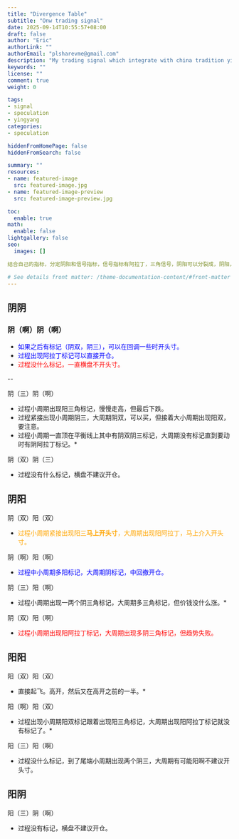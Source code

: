 ```yaml
---
title: "Divergence Table"
subtitle: "Onw trading signal"
date: 2025-09-14T10:55:57+08:00
draft: false
author: "Eric"
authorLink: ""
authorEmail: "plsharevme@gmail.com"
description: "My trading signal which integrate with china tradition yingyang "
keywords: ""
license: ""
comment: true
weight: 0

tags:
- signal
- speculation
- yingyang
categories:
- speculation

hiddenFromHomePage: false
hiddenFromSearch: false

summary: ""
resources:
- name: featured-image
  src: featured-image.jpg
- name: featured-image-preview
  src: featured-image-preview.jpg

toc:
  enable: true
math:
  enable: false
lightgallery: false
seo:
  images: []

结合自己的指标，分定阴阳和信号指标，信号指标有阿拉丁，三角信号，阴阳可以分裂成，阴阳，阴阴，阳阳，阳阴

# See details front matter: /theme-documentation-content/#front-matter
---
```


<!--more-->
## 阴阴

### 阴（啊）阴（啊）
- <span style="color: blue;">如果之后有标记（阴双，阴三），可以在回调一些时开头寸。</span>
- <span style="color: blue;">过程出现阿拉丁标记可以直接开仓。</span>
- <span style="color: red;">过程没什么标记，一直横盘不开头寸。</span>

--

阴（三）阴（啊）
- 过程小周期出现阳三角标记，慢慢走高，但最后下跌。
- 过程紧接出现小周期阴三，大周期阴双，可以买，但接着大小周期出现阳双，要注意。
- 过程小周期一直顶在平衡线上其中有阴双阴三标记，大周期没有标记直到要动时有阴阿拉丁标记。*

阴（双）阴（三）
- 过程没有什么标记，横盘不建议开仓。

## 阴阳

阴（双）阳（双）
- <span style="color: orange;">过程小周期紧接出现阳三<strong>马上开头寸</strong>，大周期出现阳阿拉丁，马上介入开头寸。</span>

阴（啊）阳（啊）
- <span style="color: blue;">过程中小周期多阳标记，大周期阴标记，中回撤开仓。</span>

阴（三）阳（啊）
- 过程小周期出现一两个阴三角标记，大周期多三角标记，但价钱没什么涨。*

阴（双）阳（啊）
- <span style="color: red;">过程小周期出现阳阿拉丁标记，大周期出现多阴三角标记，但趋势失败。</span>



## 阳阳

阳（双）阳（双）
- 直接起飞。高开，然后又在高开之前的一半。*

阳（啊）阳（双）
- 过程出现小周期阳双标记跟着出现阳三角标记，大周期出现阳阿拉丁标记就没有标记了。*

阳（三）阳（啊）
- 过程没什么标记，到了尾端小周期出现两个阴三，大周期有可能阳啊不建议开头寸。


## 阳阴

阳（三）阴（啊）
- 过程没有标记，横盘不建议开仓。




